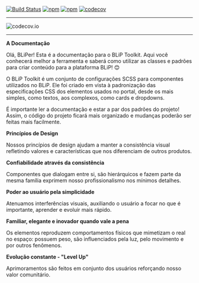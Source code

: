 [![Build Status](https://travis-ci.org/takenet/blip-toolkit.png)](https://travis-ci.org/takenet/blip-toolkit)
[![npm](https://img.shields.io/npm/dt/blip-toolkit.svg)](https://www.npmjs.com/package/blip-toolkit)
[![npm](https://img.shields.io/npm/v/blip-toolkit.svg)](https://www.npmjs.com/package/blip-toolkit)
[![codecov](https://codecov.io/gh/takenet/blip-toolkit/branch/master/graph/badge.svg)](https://codecov.io/gh/takenet/blip-toolkit)

---

![codecov.io](https://codecov.io/github/takenet/blip-toolkit/branch.svg?branch=develop)

---

**A Documentação**

Olá, BLiPer! Esta é a documentação para o BLiP Toolkit. Aqui você conhecerá melhor a ferramenta e saberá como utilizar as classes e padrões para criar conteúdo para a plataforma BLiP! 😊

O BLiP Toolkit é um conjunto de configurações SCSS para componentes utilizados no BLiP. Ele foi criado em vista à padronização das especificações CSS dos elementos usados no portal, desde os mais simples, como textos, aos complexos, como cards e dropdowns.

É importante ler a documentação e estar a par dos padrões do projeto! Assim, o código do projeto ficará mais organizado e mudanças poderão ser feitas mais facilmente.

**Princípios de Design**

Nossos princípios de design ajudam a manter a consistência visual refletindo valores e características que nos diferenciam de outros produtos.

**Confiabilidade através da consistência**

Componentes que dialogam entre si, são hierárquicos e fazem parte da mesma família exprimem nosso profissionalismo nos mínimos detalhes.

**Poder ao usuário pela simplicidade**

Atenuamos interferências visuais, auxiliando o usuário a focar no que é importante, aprender e evoluir mais rápido.

**Familiar, elegante e inovador quando vale a pena**

Os elementos reproduzem comportamentos físicos que mimetizam o real no espaço: possuem peso, são influenciados pela luz, pelo movimento e por outros fenômenos.

**Evolução constante - "Level Up"**

Aprimoramentos são feitos em conjunto dos usuários reforçando nosso valor comunitário.
